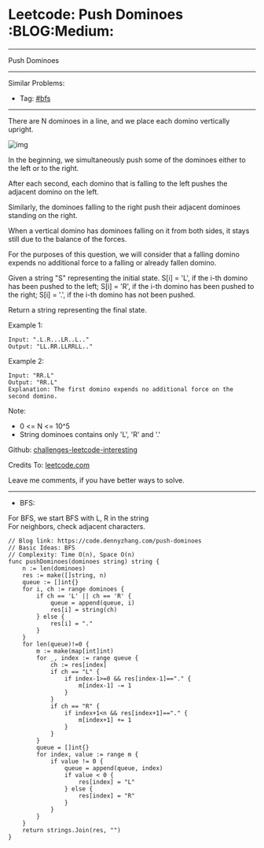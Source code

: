# Leetcode: Push Dominoes     :BLOG:Medium:


---

Push Dominoes  

---

Similar Problems:  
-   Tag: [#bfs](https://code.dennyzhang.com/tag/bfs)

---

There are N dominoes in a line, and we place each domino vertically upright.  

![img](//raw.githubusercontent.com/DennyZhang/challenges-leetcode-interesting/master/images/domino.png)  

In the beginning, we simultaneously push some of the dominoes either to the left or to the right.  

After each second, each domino that is falling to the left pushes the adjacent domino on the left.  

Similarly, the dominoes falling to the right push their adjacent dominoes standing on the right.  

When a vertical domino has dominoes falling on it from both sides, it stays still due to the balance of the forces.  

For the purposes of this question, we will consider that a falling domino expends no additional force to a falling or already fallen domino.  

Given a string "S" representing the initial state. S[i] = 'L', if the i-th domino has been pushed to the left; S[i] = 'R', if the i-th domino has been pushed to the right; S[i] = '.', if the i-th domino has not been pushed.  

Return a string representing the final state.  

Example 1:  

    Input: ".L.R...LR..L.."
    Output: "LL.RR.LLRRLL.."

Example 2:  

    Input: "RR.L"
    Output: "RR.L"
    Explanation: The first domino expends no additional force on the second domino.

Note:  

-   0 <= N <= 10^5
-   String dominoes contains only 'L', 'R' and '.'

Github: [challenges-leetcode-interesting](https://github.com/DennyZhang/challenges-leetcode-interesting/tree/master/push-dominoes)  

Credits To: [leetcode.com](https://leetcode.com/problems/push-dominoes/description/)  

Leave me comments, if you have better ways to solve.  

---

-   BFS:

For BFS, we start BFS with L, R in the string  
For neighbors, check adjacent characters.  

    // Blog link: https://code.dennyzhang.com/push-dominoes
    // Basic Ideas: BFS
    // Complexity: Time O(n), Space O(n)
    func pushDominoes(dominoes string) string {
        n := len(dominoes)
        res := make([]string, n)
        queue := []int{}
        for i, ch := range dominoes {
            if ch == 'L' || ch == 'R' {
                queue = append(queue, i)
                res[i] = string(ch)
            } else {
                res[i] = "."
            }
        }
        for len(queue)!=0 {
            m := make(map[int]int)
            for _, index := range queue {
                ch := res[index]
                if ch == "L" {
                    if index-1>=0 && res[index-1]=="." {
                        m[index-1] -= 1
                    }
                }
                if ch == "R" {
                    if index+1<n && res[index+1]=="." {
                        m[index+1] += 1
                    }
                }
            }
            queue = []int{}
            for index, value := range m {
                if value != 0 {
                    queue = append(queue, index)
                    if value < 0 {
                        res[index] = "L"
                    } else {
                        res[index] = "R"
                    }
                }
            }
        }
        return strings.Join(res, "")
    }